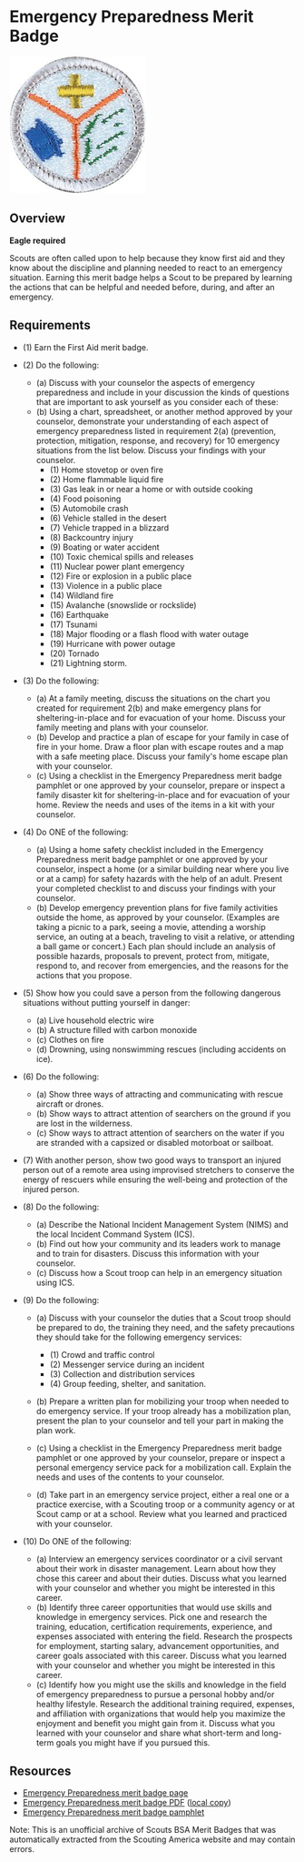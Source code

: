 

# Emergency Preparedness Merit Badge

![Emergency Preparedness Merit Badge](images/emergency-preparedness-merit-badge.jpg)

## Overview

**Eagle required**

Scouts are often called upon to help because they know first aid and they know about the discipline and planning needed to react to an emergency situation. Earning this merit badge helps a Scout to be prepared by learning the actions that can be helpful and needed before, during, and after an emergency.

## Requirements

* (1) Earn the First Aid merit badge.
* (2) Do the following:
    * (a) Discuss with your counselor the aspects of emergency preparedness and include in your discussion the kinds of questions that are important to ask yourself as you consider each of these:
    * (b) Using a chart, spreadsheet, or another method approved by your counselor, demonstrate your understanding of each aspect of emergency preparedness listed in requirement 2(a) (prevention, protection, mitigation, response, and recovery) for 10 emergency situations from the list below. Discuss your findings with your counselor.
        * (1) Home stovetop or oven fire
        * (2) Home flammable liquid fire
        * (3) Gas leak in or near a home or with outside cooking
        * (4) Food poisoning
        * (5) Automobile crash
        * (6) Vehicle stalled in the desert
        * (7) Vehicle trapped in a blizzard
        * (8) Backcountry injury
        * (9) Boating or water accident
        * (10) Toxic chemical spills and releases
        * (11) Nuclear power plant emergency
        * (12) Fire or explosion in a public place
        * (13) Violence in a public place
        * (14) Wildland fire
        * (15) Avalanche (snowslide or rockslide)
        * (16) Earthquake
        * (17) Tsunami
        * (18) Major flooding or a flash flood with water outage
        * (19) Hurricane with power outage
        * (20) Tornado
        * (21) Lightning storm.




* (3) Do the following:
    * (a) At a family meeting, discuss the situations on the chart you created for requirement 2(b) and make emergency plans for sheltering-in-place and for evacuation of your home. Discuss your family meeting and plans with your counselor.
    * (b) Develop and practice a plan of escape for your family in case of fire in your home. Draw a floor plan with escape routes and a map with a safe meeting place. Discuss your family's home escape plan with your counselor.
    * (c) Using a checklist in the Emergency Preparedness merit badge pamphlet or one approved by your counselor, prepare or inspect a family disaster kit for sheltering-in-place and for evacuation of your home. Review the needs and uses of the items in a kit with your counselor.


* (4) Do ONE of the following:
    * (a) Using a home safety checklist included in the Emergency Preparedness merit badge pamphlet or one approved by your counselor, inspect a home (or a similar building near where you live or at a camp) for safety hazards with the help of an adult. Present your completed checklist to and discuss your findings with your counselor.
    * (b) Develop emergency prevention plans for five family activities outside the home, as approved by your counselor. (Examples are taking a picnic to a park, seeing a movie, attending a worship service, an outing at a beach, traveling to visit a relative, or attending a ball game or concert.) Each plan should include an analysis of possible hazards, proposals to prevent, protect from, mitigate, respond to, and recover from emergencies, and the reasons for the actions that you propose.


* (5) Show how you could save a person from the following dangerous situations without putting yourself in danger:
    * (a) Live household electric wire
    * (b) A structure filled with carbon monoxide
    * (c) Clothes on fire
    * (d) Drowning, using nonswimming rescues (including accidents on ice).


* (6) Do the following:
    * (a) Show three ways of attracting and communicating with rescue aircraft or drones.
    * (b) Show ways to attract attention of searchers on the ground if you are lost in the wilderness.
    * (c) Show ways to attract attention of searchers on the water if you are stranded with a capsized or disabled motorboat or sailboat.


* (7) With another person, show two good ways to transport an injured person out of a remote area using improvised stretchers to conserve the energy of rescuers while ensuring the well-being and protection of the injured person.
* (8) Do the following:
    * (a) Describe the National Incident Management System (NIMS) and the local Incident Command System (ICS).
    * (b) Find out how your community and its leaders work to manage and to train for disasters. Discuss this information with your counselor.
    * (c) Discuss how a Scout troop can help in an emergency situation using ICS.


* (9) Do the following:
    * (a) Discuss with your counselor the duties that a Scout troop should be prepared to do, the training they need, and the safety precautions they should take for the following emergency services:
        * (1) Crowd and traffic control
        * (2) Messenger service during an incident
        * (3) Collection and distribution services
        * (4) Group feeding, shelter, and sanitation.


    * (b) Prepare a written plan for mobilizing your troop when needed to do emergency service. If your troop already has a mobilization plan, present the plan to your counselor and tell your part in making the plan work.
    * (c) Using a checklist in the Emergency Preparedness merit badge pamphlet or one approved by your counselor, prepare or inspect a personal emergency service pack for a mobilization call. Explain the needs and uses of the contents to your counselor.
    * (d) Take part in an emergency service project, either a real one or a practice exercise, with a Scouting troop or a community agency or at Scout camp or at a school. Review what you learned and practiced with your counselor.


* (10) Do ONE of the following:
    * (a) Interview an emergency services coordinator or a civil servant about their work in disaster management. Learn about how they chose this career and about their duties. Discuss what you learned with your counselor and whether you might be interested in this career.
    * (b) Identify three career opportunities that would use skills and knowledge in emergency services. Pick one and research the training, education, certification requirements, experience, and expenses associated with entering the field. Research the prospects for employment, starting salary, advancement opportunities, and career goals associated with this career. Discuss what you learned with your counselor and whether you might be interested in this career.
    * (c) Identify how you might use the skills and knowledge in the field of emergency preparedness to pursue a personal hobby and/or healthy lifestyle. Research the additional training required, expenses, and affiliation with organizations that would help you maximize the enjoyment and benefit you might gain from it. Discuss what you learned with your counselor and share what short-term and long-term goals you might have if you pursued this.




## Resources

- [Emergency Preparedness merit badge page](https://www.scouting.org/merit-badges/emergency-preparedness/)
- [Emergency Preparedness merit badge PDF](https://filestore.scouting.org/filestore/Merit_Badge_ReqandRes/Pamphlets/Emergency%20Preparedness_2025.pdf) ([local copy](files/emergency-preparedness-merit-badge.pdf))
- [Emergency Preparedness merit badge pamphlet](https://www.scoutshop.org/emergency-preparedness-merit-badge-pamphlet-657337.html)

Note: This is an unofficial archive of Scouts BSA Merit Badges that was automatically extracted from the Scouting America website and may contain errors.